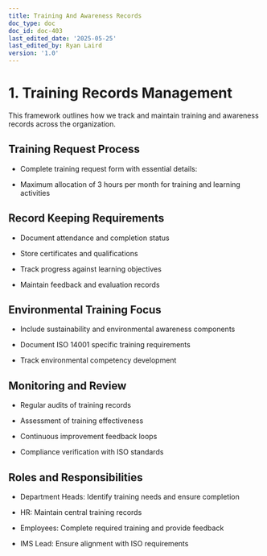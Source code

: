 ```yaml
---
title: Training And Awareness Records
doc_type: doc
doc_id: doc-403
last_edited_date: '2025-05-25'
last_edited_by: Ryan Laird
version: '1.0'
---
```


# 1. Training Records Management

This framework outlines how we track and maintain training and awareness records across the organization.

## Training Request Process

- Complete training request form with essential details:

- Maximum allocation of 3 hours per month for training and learning activities

## Record Keeping Requirements

- Document attendance and completion status

- Store certificates and qualifications

- Track progress against learning objectives

- Maintain feedback and evaluation records

## Environmental Training Focus

- Include sustainability and environmental awareness components

- Document ISO 14001 specific training requirements

- Track environmental competency development

## Monitoring and Review

- Regular audits of training records

- Assessment of training effectiveness

- Continuous improvement feedback loops

- Compliance verification with ISO standards

## Roles and Responsibilities

- Department Heads: Identify training needs and ensure completion

- HR: Maintain central training records

- Employees: Complete required training and provide feedback

- IMS Lead: Ensure alignment with ISO requirements
